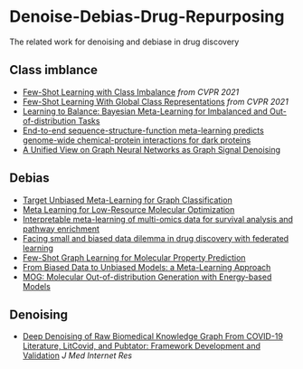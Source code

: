 # Denoise-Debias-Drug-Repurposing
The related work for denoising and debiase in drug discovery
## Class imblance
+ [Few-Shot Learning with Class Imbalance](https://arxiv.org/pdf/2101.02523.pdf) *from CVPR 2021*
+ [Few-Shot Learning With Global Class Representations](https://openaccess.thecvf.com/content_ICCV_2019/papers/Li_Few-Shot_Learning_With_Global_Class_Representations_ICCV_2019_paper.pdf) *from CVPR 2021*
+ [Learning to Balance: Bayesian Meta-Learning for Imbalanced and Out-of-distribution Tasks](https://openreview.net/forum?id=rkeZIJBYvr)
+ [End-to-end sequence-structure-function meta-learning predicts genome-wide chemical-protein interactions for dark proteins](https://journals.plos.org/ploscompbiol/article?id=10.1371/journal.pcbi.1010851)
+ [A Unified View on Graph Neural Networks as Graph Signal Denoising](https://openreview.net/forum?id=MD3D5UbTcb1)

## Debias
+ [Target Unbiased Meta-Learning for Graph Classification](https://www.researchgate.net/publication/351108548_Target_Unbiased_Meta-Learning_for_Graph_Classification)
+ [Meta Learning for Low-Resource Molecular Optimization](http://biomed.nscc-gz.cn/papers/2021/meta-mo.pdf)
+ [Interpretable meta-learning of multi-omics data for survival analysis and pathway enrichment](https://academic.oup.com/bioinformatics/article/39/4/btad113/7067742?login=false)
+ [Facing small and biased data dilemma in drug discovery with federated learning](https://www.biorxiv.org/content/10.1101/2020.03.19.998898v3.full)
+ [Few-Shot Graph Learning for Molecular Property Prediction](https://arxiv.org/pdf/2102.07916.pdf)
+ [From Biased Data to Unbiased Models: a Meta-Learning Approach](https://openreview.net/forum?id=35jJIcBiEyj)
+ [MOG: Molecular Out-of-distribution Generation with Energy-based Models](https://openreview.net/forum?id=qkTEaJ9orc1)

## Denoising
+ [Deep Denoising of Raw Biomedical Knowledge Graph From COVID-19 Literature, LitCovid, and Pubtator: Framework Development and Validation](https://pubmed.ncbi.nlm.nih.gov/35658098/) *J Med Internet Res*
